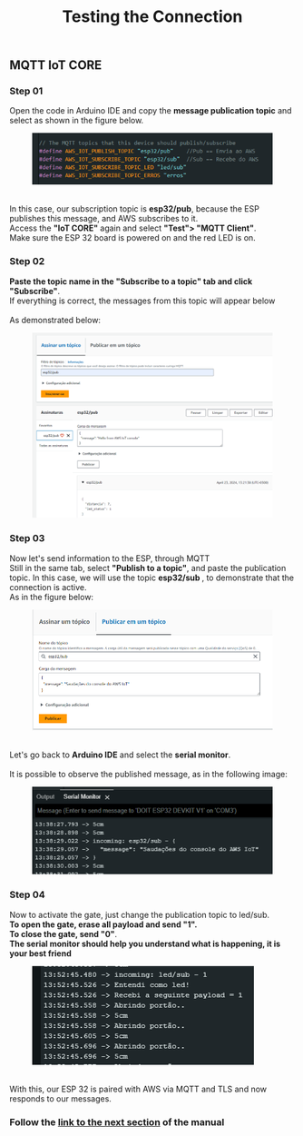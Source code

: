<!DOCTYPE html>
<html lang="pt-BR">
<head>
<meta charset="UTF-8">
</head>
<body>
<header>
  <h1>Testing the Connection</h1>
</header>
<main>
  <section>
    <h2>MQTT IoT CORE</h2>
    <article>
      <h3>Step 01</h3>
      <p>
       Open the code in Arduino IDE and copy the <strong>message publication topic</strong> and select as shown in the figure below.<br>
        <figure>
          <img src="https://github.com/Thiago5B/Projeto_IoT-SE/blob/main/img/mqtt_1.png">
        </figure>
        <br>In this case, our subscription topic is <strong>esp32/pub</strong>, because the ESP publishes this message, and AWS subscribes to it.
        <br>Access the <strong>"IoT CORE"</strong> again and select  <strong>"Test"> "MQTT Client"</strong>.<br>
        Make sure the ESP 32 board is powered on and the red LED is on.<br>
      </p>
    </article>
    <article>
      <h3>Step 02</h3>
      <p>
       <strong>Paste the topic name in the "Subscribe to a topic" tab and click "Subscribe"</strong>. <br>
        If everything is correct, the messages from this topic will appear below<br>
        <br>As demonstrated below:<br>
        <figure>
        <img src="https://github.com/Thiago5B/Projeto_IoT-SE/blob/main/img/mqtt_2.png">
        </figure>        
      </p>
      <h3>Step 03</h3>
      <p>
        Now let's send information to the ESP, through MQTT<br> 
        Still in the same tab, select <strong>"Publish to a topic"</strong>, and paste the publication topic. In this case, we will use the topic <strong> esp32/sub </strong>, to demonstrate that the connection is active. <br>
        As in the figure below:
        <figure>
        <img src="https://github.com/Thiago5B/Projeto_IoT-SE/blob/main/img/mqtt_3.png">
        </figure>
        <br>Let's go back to  <strong> Arduino IDE</strong> and select the <strong>serial monitor</strong>. <br>
        <br> It is possible to observe the published message, as in the following image:<br>
        <figure>
        <img src="https://github.com/Thiago5B/Projeto_IoT-SE/blob/main/img/mqtt_4.png">
        </figure>
      </p>
      <h3>Step 04</h3>
      <p>
        Now to activate the gate, just change the publication topic to </strong>led/sub</strong>.
        <br><strong> To open the gate, erase all payload and send "1".<br> To close the gate, send "0"</strong>.<br>
        <strong> The serial monitor should help you understand what is happening, it is your best friend </strong> <br>
        <figure>
        <img src="https://github.com/Thiago5B/Projeto_IoT-SE/blob/main/img/mqtt_5.png">
        </figure><br>
     With this, our ESP 32 is paired with AWS via MQTT and TLS and now responds to our messages.        
      </p>
    </article>
    <h3>Follow the <strong><a href="https://github.com/Thiago5B/Projeto_IoT-SE/blob/main/English/Manual/6%20-%20Timestream%20testing.md">link to the next section</strong></a> of the manual</h3> 
  </section>
</main>
</body>
</html>
